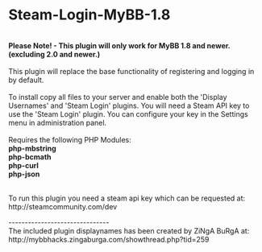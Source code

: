 Steam-Login-MyBB-1.8
===================
<br/>
<strong>Please Note! - This plugin will only work for MyBB 1.8 and newer. (excluding 2.0 and newer.)</strong><br/>
<br/>
This plugin will replace the base functionality of registering and logging in by default.<br/>
<br/>
To install copy all files to your server and enable both the 'Display Usernames' and 'Steam Login' plugins.
You will need a Steam API key to use the 'Steam Login' plugin. You can configure your key in the Settings menu in administration panel.<br/>
<br/>
Requires the following PHP Modules:<br/>
<strong>php-mbstring <br/>
php-bcmath<br/>
php-curl<br/>
php-json</strong><br/>
<br/>
<p>To run this plugin you need a steam api key which can be requested at:<br/>
http://steamcommunity.com/dev</p>
-------------------------------<br/>
The included plugin displaynames has been created by ZiNgA BuRgA at:<br/>
http://mybbhacks.zingaburga.com/showthread.php?tid=259
